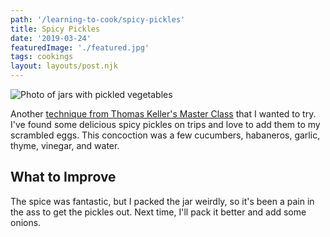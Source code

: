```yaml
---
path: '/learning-to-cook/spicy-pickles'
title: Spicy Pickles
date: '2019-03-24'
featuredImage: './featured.jpg'
tags: cookings
layout: layouts/post.njk
---
```


![Photo of jars with pickled vegetables](/img/learning-to-cook/spicy-pickles/spicy-pickles.jpg)

Another [technique from Thomas Keller's Master Class](https://www.masterclass.com/classes/thomas-keller-teaches-cooking-techniques/chapters/pickling) that I wanted to try. I've found some delicious spicy pickles on trips and love to add them to my scrambled eggs. This concoction was a few cucumbers, habaneros, garlic, thyme, vinegar, and water.

## What to Improve

The spice was fantastic, but I packed the jar weirdly, so it's been a pain in the ass to get the pickles out. Next time, I'll pack it better and add some onions.
